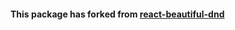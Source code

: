 #### This package has forked from [react-beautiful-dnd](https://github.com/atlassian/react-beautiful-dnd.git)

